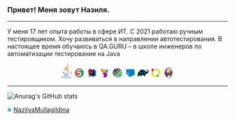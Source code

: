 ### Привет! Меня зовут Назиля.
---

У меня 17 лет опыта работы в сфере ИТ. С 2021 работаю ручным тестировщиком.
Хочу развиваться в направлении автотестирования.
В настоящее время обучаюсь в QA.GURU – в школе инженеров по автоматизации тестирования на Java


<p  align="center">
  <code><img width="5%" title="Java" src="./images/icons/java-logo.svg"></code>
  <code><img width="5%" title="JUnit5" src="./images/icons/junit5-logo.svg"></code>
  <code><img width="5%" title="IntelliJ IDEA" src="./images/icons/IDEA-logo.svg"></code>
  <code><img width="5%" title="Selenide" src="./images/icons/selenide-logo.svg"></code>
  <code><img width="5%" title="REST-Assured" src="./images/icons/rest-assured-logo.svg"></code>
  <code><img width="5%" title="Selenoid" src="./images/icons/selenoid-logo.svg"></code>
  <code><img width="5%" title="Gradle" src="./images/icons/gradle-logo.svg"></code>
  <code><img width="5%" title="Allure Report" src="./images/icons/allure-Report-logo.svg"></code>
  <code><img width="5%" title="Jenkins" src="./images/icons/jenkins-logo.svg"></code>
</p>

---

![Anurag's GitHub stats](https://github-readme-stats.vercel.app/api?username=Nazilya&show_icons=true&theme=transparent)

<a href="https://t.me/NazilyaMullagildina"><img width="2%" title="Telegram" src="./images/icons/Telegram.svg"></a>
[NazilyaMullagildina](https://t.me/NazilyaMullagildina) </br>


<!--
**Nazilya/Nazilya** is a ✨ _special_ ✨ repository because its `README.md` (this file) appears on your GitHub profile.

Here are some ideas to get you started:

- 🔭 I’m currently working on ...
- 🌱 I’m currently learning ...
- 👯 I’m looking to collaborate on ...
- 🤔 I’m looking for help with ...
- 💬 Ask me about ...
- 📫 How to reach me: ...
- 😄 Pronouns: ...
- ⚡ Fun fact: ...
-->
